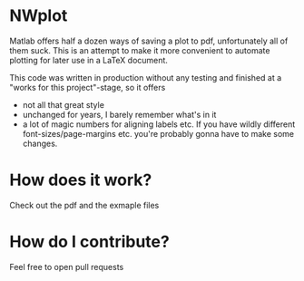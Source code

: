 # NWplot

Matlab offers half a dozen ways of saving a plot to pdf, unfortunately all of them suck. This is an attempt to make it more convenient to automate plotting for later use in a LaTeX document.

This code was written in production without any testing and finished at a "works for this project"-stage, so it offers
  - not all that great style
  - unchanged for years, I barely remember what's in it
  - a lot of magic numbers for aligning labels etc. If you have wildly different font-sizes/page-margins etc. you're probably gonna have to make some changes.

# How does it work?

Check out the pdf and the exmaple files

# How do I contribute?

Feel free to open pull requests

